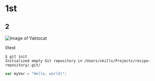 # 1st
## 2
![Image of Yaktocat](https://octodex.github.com/images/yaktocat.png)

0test

```
$ git init
Initialized empty Git repository in /Users/skills/Projects/recipe-repository/.git/
```
``` javascript
var myVar = "Hello, world!";
```
